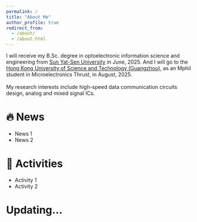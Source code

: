 ```yaml
---
permalink: /
title: "About Me"
author_profile: true
redirect_from: 
  - /about/
  - /about.html
---
```


I will receive my B.Sc. degree in optoelectronic information science and engineering from [Sun Yat-Sen University](https://www.sysu.edu.cn/) in June, 2025. And I will go to the [Hong Kong University of Science and Technology (Guangzhou)](https://www.hkust-gz.edu.cn/), as an Mphil student in Microelectronics Thrust, in August, 2025.
\
\
My research interests include high-speed data communication circuits design, analog and mixed signal ICs.


🔥 News 
======
* News 1
* News 2

📌 Activities
======
* Activity 1
* Activity 2

Updating...
======
